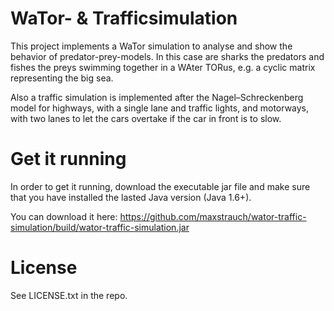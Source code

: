 WaTor- & Trafficsimulation
==========

This project implements a WaTor simulation to analyse and show the behavior of predator-prey-models. In this case are sharks the predators and fishes the preys swimming together in a WAter TORus, e.g. a cyclic matrix representing the big sea.

Also a traffic simulation is implemented after the Nagel–Schreckenberg model for highways, with a single lane and traffic lights, and motorways, with two lanes to let the cars overtake if the car in front is to slow.

# Get it running

In order to get it running, download the executable jar file and make sure that you have installed the lasted Java version (Java 1.6+).

You can download it here: https://github.com/maxstrauch/wator-traffic-simulation/build/wator-traffic-simulation.jar

# License

See LICENSE.txt in the repo.
